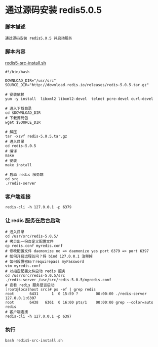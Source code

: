 # 通过源码安装 redis5.0.5

### 脚本描述

```
通过源码安装 redis5.0.5 并启动服务
```

### 脚本内容

[redis5-src-install.sh](redis5-src-install.sh)  

```shell
#!/bin/bash

DOWNLOAD_DIR="/usr/src"
SOURCE_DIR="http://download.redis.io/releases/redis-5.0.5.tar.gz"

# 安装依赖
yum -y install  libxml2 libxml2-devel  telnet pcre-devel curl-devel

# 进入下载目录
cd $DOWNLOAD_DIR
# 下载源码包
wget $SOURCE_DIR

# 解压
tar -xzvf redis-5.0.5.tar.gz
# 进入目录
cd redis-5.0.5
# 编译
make
# 安装
make install

# 启动 redis 服务端
cd src
./redis-server
```

### 客户端连接

```shell
redis-cli -h 127.0.0.1 -p 6379
```

### 让 redis 服务在后台启动

```shell
# 进入目录
cd /usr/src/redis-5.0.5/
# 拷贝出一份自定义配置文件
cp redis.conf myredis.conf
# 修改配置文件 daemonize no => daemonize yes port 6379 => port 6397
# 如何开启远程访问？将 bind 127.0.0.1 注释掉
# 如何设置密码？requirepass myPassword
vim myredis.conf
# 以指定配置文件启动 redis 服务
cd /usr/src/redis-5.0.5/src
./redis-server /usr/src/redis-5.0.5/myredis.conf
# 查看 redis 服务是否启动
[root@localhost src]# ps -ef | grep redis
root       6431      1  0 15:59 ?        00:00:00 ./redis-server 127.0.0.1:6397
root       6438   6361  0 16:00 pts/1    00:00:00 grep --color=auto redis
# 客户端连接
redis-cli -h 127.0.0.1 -p 6397
```

### 执行
```shell
bash redis5-src-install.sh
```